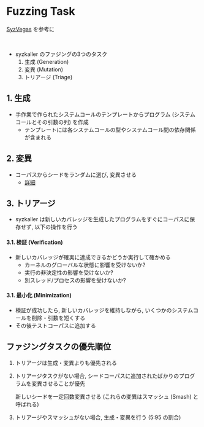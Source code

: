 # Fuzzing Task

[SyzVegas](https://www.usenix.org/conference/usenixsecurity21/presentation/wang-daimeng) を参考に

<br/>

- syzkaller のファジングの3つのタスク
  1. 生成 (Generation)
  2. 変異 (Mutation)
  3. トリアージ (Triage)

## 1. 生成

- 手作業で作られたシステムコールのテンプレートからプログラム (システムコールとその引数の列) を作成
  - テンプレートには各システムコールの型やシステムコール間の依存関係が含まれる

## 2. 変異

- コーパスからシードをランダムに選び, 変異させる
  - [詳細](../mutation-mechanism/)

## 3. トリアージ

- syzkaller は新しいカバレッジを生成したプログラムをすぐにコーパスに保存せず, 以下の操作を行う

#### 3.1. 検証 (Verification)

- 新しいカバレッジが確実に達成できるかどうか実行して確かめる
  - カーネルのグローバルな状態に影響を受けないか?
  - 実行の非決定性の影響を受けないか?
  - 別スレッド/プロセスの影響を受けないか?

#### 3.1. 最小化 (Minimization)

- 検証が成功したら, 新しいカバレッジを維持しながら, いくつかのシステムコールを削除・引数を短くする
- その後テストコーパスに追加する

## ファジングタスクの優先順位

1. トリアージは生成・変異よりも優先される
2. トリアージタスクがない場合, シードコーパスに追加されたばかりのプログラムを変異させることが優先
   
   新しいシードを一定回数変異させる (これらの変異はスマッシュ (Smash) と呼ばれる)

3. トリアージやスマッシュがない場合, 生成・変異を行う (5:95 の割合)